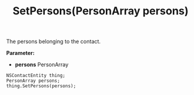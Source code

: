 ﻿---
uid: crmscript_ref_NSContactEntity_SetPersons
title: SetPersons(PersonArray persons)
intellisense: NSContactEntity.SetPersons
keywords: NSContactEntity, GetPersons
so.topic: reference
---

The persons belonging to the contact.

**Parameter:** 
 - **persons** PersonArray

```crmscript
NSContactEntity thing;
PersonArray persons;
thing.SetPersons(persons);
```

